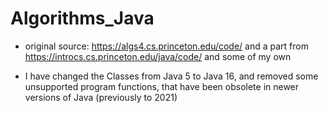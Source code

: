 # Algorithms_Java

- original source: <https://algs4.cs.princeton.edu/code/> and a part from <https://introcs.cs.princeton.edu/java/code/> and some of my own

- I have changed the Classes from Java 5 to Java 16, and removed some unsupported program functions, that have been obsolete in newer versions of Java (previously to 2021)
